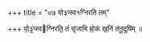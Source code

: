 +++
title = "०७ यो३प्स्व१ग्निरति तम्"

+++
यो॒३॒॑प्स्वग्निरति॒ तं सृ॑जामि म्रो॒कं ख॒निं त॑नू॒दूषि॑म् ॥